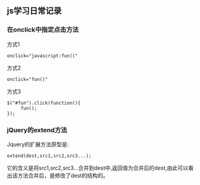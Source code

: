 ## js学习日常记录

### 在onclick中指定点击方法


方式1

    onclick="javascript:fun()"

方式2

    onclick="fun()"

方式3

	$("#fun").click(function(){  
	     fun();  
	}); 

### jQuery的extend方法
	
Jquery的扩展方法原型是:　

	extend(dest,src1,src2,src3...);

它的含义是将src1,src2,src3...合并到dest中,返回值为合并后的dest,由此可以看出该方法合并后，是修改了dest的结构的。
